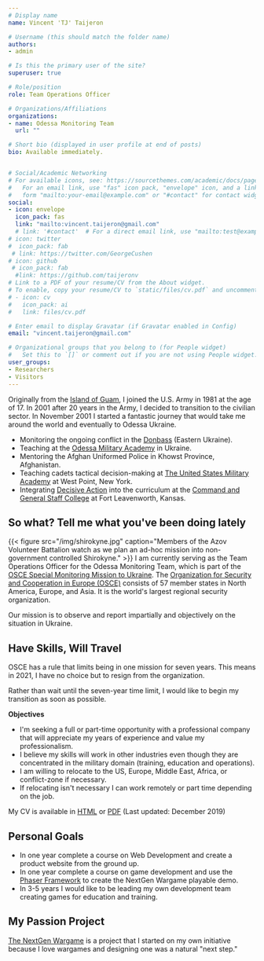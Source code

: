 ```yaml
---
# Display name
name: Vincent 'TJ' Taijeron

# Username (this should match the folder name)
authors:
- admin

# Is this the primary user of the site?
superuser: true

# Role/position
role: Team Operations Officer

# Organizations/Affiliations
organizations:
- name: Odessa Monitoring Team
  url: ""

# Short bio (displayed in user profile at end of posts)
bio: Available immediately.


# Social/Academic Networking
# For available icons, see: https://sourcethemes.com/academic/docs/page-builder/#icons
#   For an email link, use "fas" icon pack, "envelope" icon, and a link in the
#   form "mailto:your-email@example.com" or "#contact" for contact widget.
social:
- icon: envelope
  icon_pack: fas
  link: "mailto:vincent.taijeron@gmail.com"
  # link: '#contact'  # For a direct email link, use "mailto:test@example.org".
# icon: twitter
#  icon_pack: fab
 # link: https://twitter.com/GeorgeCushen
# icon: github
 # icon_pack: fab
  #link: https://github.com/taijeronv
# Link to a PDF of your resume/CV from the About widget.
# To enable, copy your resume/CV to `static/files/cv.pdf` and uncomment the lines below.
# - icon: cv
#   icon_pack: ai
#   link: files/cv.pdf

# Enter email to display Gravatar (if Gravatar enabled in Config)
email: "vincent.taijeron@gmail.com"

# Organizational groups that you belong to (for People widget)
#   Set this to `[]` or comment out if you are not using People widget.
user_groups:
- Researchers
- Visitors
---
```


Originally from the [Island of Guam](https://en.wikipedia.org/wiki/Guam), I
joined the U.S. Army in 1981 at the age of 17. In 2001 after 20 years in the
Army, I decided to transition to the civilian sector. In November 2001 I started a
fantastic journey that would take me around the world and eventually to Odessa
Ukraine.

- Monitoring the ongoing conflict in the [Donbass](https://en.wikipedia.org/wiki/Donbass) (Eastern Ukraine).
- Teaching at the
  [Odessa Military Academy](https://en.wikipedia.org/wiki/Odessa_Military_Academy)
  in Ukraine.
- Mentoring the Afghan Uniformed Police in Khowst Province, Afghanistan.
- Teaching cadets tactical decision-making at
  [The United States Military Academy](https://www.westpoint.edu/military/department-of-military-instruction/simulation-center) at West Point, New York.
- Integrating [Decisive Action](http://decisive-point.com/decisive-action/) into
  the curriculum at the
  [Command and General Staff College](https://usacac.army.mil/organizations/cace/cgsc) at Fort Leavenworth, Kansas.

## So what? Tell me what you've been doing lately

{{< figure src="/img/shirokyne.jpg" caption="Members of the Azov Volunteer Battalion watch as we plan an ad-hoc mission into non-government controlled Shirokyne." >}}
I am currently serving as the Team Operations Officer for the Odessa Monitoring
Team, which is part of the [OSCE Special Monitoring Mission to Ukraine](https://www.osce.org/special-monitoring-mission-to-ukraine). The
[Organization for Security and Cooperation in Europe (OSCE)](https://www.osce.org/whatistheosce/factsheet) consists of 57 member
states in North America, Europe, and Asia. It is the world's largest
regional security organization.

Our mission is to observe and report impartially and objectively on the
situation in Ukraine.

## Have Skills, Will Travel
OSCE has a rule that limits being in one mission for seven years. This means in
2021, I have no choice but to resign from the organization.

Rather than wait until the seven-year time limit, I would like to begin my
transition as soon as possible.

**Objectives**
- I'm seeking a full or part-time opportunity with a professional company that
  will appreciate my years of experience and value my professionalism.
- I believe my skills will work in other industries even though they are
  concentrated in the military domain (training, education and operations).
- I am willing to relocate to the US, Europe, Middle East, Africa, or
  conflict-zone if necessary.
- If relocating isn't necessary I can work remotely or part time depending on the job.

My CV is available in [HTML](cv/) or [PDF](files/TAIJERON_2019_12_Simulations_Trainer.pdf) (Last updated: December 2019)

## Personal Goals
- In one year complete a course on Web Development and create a product website
  from the ground up.
- In one year complete a course on game development and use the [Phaser Framework](https://phaser.io/phaser3)
  to create the NextGen Wargame playable demo.
- In 3-5 years I would like to be leading my own development team creating games
  for education and training.

## My Passion Project
<a href="post/ngwargame/">The NextGen Wargame</a> is a project that I started on my own initiative because I love
wargames and designing one was a natural "next step."